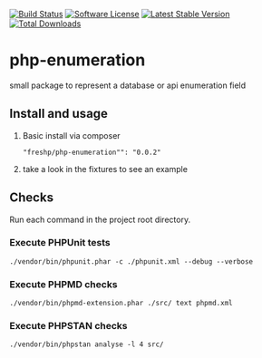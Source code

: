 [![Build Status](https://travis-ci.org/freshp/php-enumeration.svg?branch=master)](https://travis-ci.org/freshp/php-enumeration)
[![Software License](https://img.shields.io/badge/license-MIT-brightgreen.svg)](LICENSE)
[![Latest Stable Version](https://poser.pugx.org/freshp/php-enumeration/v/stable)](https://packagist.org/packages/freshp/php-enumeration)
[![Total Downloads](https://poser.pugx.org/freshp/php-enumeration/downloads)](https://packagist.org/packages/freshp/php-enumeration)

# php-enumeration

small package to represent a database or api enumeration field

## Install and usage

1. Basic install via composer

    ```
    "freshp/php-enumeration"": "0.0.2"
    ```
2. take a look in the fixtures to see an example

## Checks
Run each command in the project root directory.

### Execute PHPUnit tests
```
./vendor/bin/phpunit.phar -c ./phpunit.xml --debug --verbose
```

### Execute PHPMD checks
```
./vendor/bin/phpmd-extension.phar ./src/ text phpmd.xml 
```

### Execute PHPSTAN checks

```
./vendor/bin/phpstan analyse -l 4 src/
```
